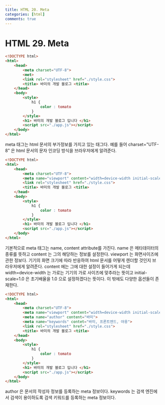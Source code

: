 ```yaml
---
title: HTML 20. Meta
categories: [html]
comments: true
---
```


# HTML 29. Meta

```html
<!DOCTYPE html>
<html>
    <head>
        <meta charset="UTF-8">
        <met>
        <link rel="stylesheet" href="./style.css">
        <title> 바미의 개발 블로그 <title>
    </head>
    <body>
        <style>
            h1 {
                color : tomato
            }
        </style>
        <h1> 바미의 개발 블로그 입니다 </h1>
        <script src="./app.js"></script>
    </body>
</html>
```

meta 태그는 html 문서의 부가정보를 가지고 있는 태그다.
예를 들어 charset="UTF-8" 은 html 문서의 문자 인코딩 방식을 브라우저에게 알려준다.

```html
<!DOCTYPE html>
<html>
    <head>
        <meta charset="UTF-8">
        <meta name="viewport" content="width=device-width initial-scale=1.0" >
        <link rel="stylesheet" href="./style.css">
        <title> 바미의 개발 블로그 <title>
    </head>
    <body>
        <style>
            h1 {
                color : tomato
            }
        </style>
        <h1> 바미의 개발 블로그 입니다 </h1>
        <script src="./app.js"></script>
    </body>
</html>
```

기본적으로 meta 태그는 name, content attribute를 가진다.
name 은 메타데이터의 종류를 뜻하고 content 는 그의 해당하는 정보를 설정한다.
viewport 는 화면사이즈에 관한 정보다.
기기의 화면 크기에 따라 반응하여 html 문서를 어떻게 렌더할 것인지 브라우저에게 알려준다.
content 에는 그에 대한 설정이 들어가게 되는데
width=device-width 는 가로는 기기의 가로 사이즈에 맞추라는 뜻이고 
initial-scale=1.0 은 초기배율을 1.0 으로 설정하겠다는 뜻이다.
이 밖에도 다양한 옵션들이 존재한다.


```html
<!DOCTYPE html>
<html>
    <head>
        <meta charset="UTF-8">
        <meta name="viewport" content="width=device-width initial-scale=1.0" >
        <meta name="author" content="바미">
        <meta name="keywords" contet="바미, 프론트엔드, 야옹">
        <link rel="stylesheet" href="./style.css">
        <title> 바미의 개발 블로그 <title>
    </head>
    <body>
        <style>
            h1 {
                color : tomato
            }
        </style>
        <h1> 바미의 개발 블로그 입니다 </h1>
        <script src="./app.js"></script>
    </body>
</html>
```
author 은 문서의 작성자 정보를 등록하는 meta 정보이다.
keywords 는 검색 엔진에서 검색이 용이하도록 검색 키워드를 등록하는 meta 정보이다.



